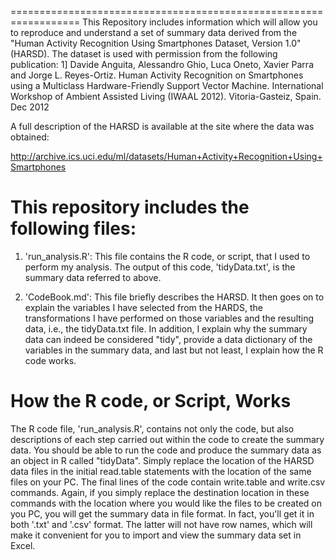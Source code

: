 ==================================================================
This Repository includes information which will allow you to reproduce and understand a set of summary data derived from the "Human Activity Recognition Using Smartphones Dataset, Version 1.0"(HARSD).  The dataset is used with permission from the following publication:
1] Davide Anguita, Alessandro Ghio, Luca Oneto, Xavier Parra and Jorge L. Reyes-Ortiz. Human Activity Recognition on Smartphones using a Multiclass Hardware-Friendly Support Vector Machine. International Workshop of Ambient Assisted Living (IWAAL 2012). Vitoria-Gasteiz, Spain. Dec 2012

A full description of the HARSD is available at the site where the data was obtained: 

http://archive.ics.uci.edu/ml/datasets/Human+Activity+Recognition+Using+Smartphones


This repository includes the following files:
=========================================
1. 'run_analysis.R':
This file contains the R code, or script, that I used to perform my analysis.   The output of this code, 'tidyData.txt', is the summary data referred to above.


2. 'CodeBook.md':
This file briefly describes the HARSD.  It then goes on to explain the variables I have selected from the HARDS, the transformations I have performed on those variables and the resulting data, i.e., the tidyData.txt file.  In addition, I explain why the summary data can indeed be considered "tidy", provide a data dictionary of the variables in the summary data, and last but not least, I explain how the R code works.


How the R code, or Script, Works
================================
The R code file, 'run_analysis.R', contains not only the code, but also descriptions of each step carried out within the code to create the summary data. You should be able to run the code and produce the summary data as an object in R called "tidyData". Simply replace the location of the HARSD data files in the initial read.table statements with the location of the same files on your PC. The final lines of the code contain write.table and write.csv commands.  Again, if you simply replace the destination location in these commands with the location where you would like the files to be created on you PC, you will get the summary data in file format.  In fact, you'll get it in both '.txt' and '.csv' format. The latter will not have row names, which will make it convenient for you to import and view the summary data set in Excel.

